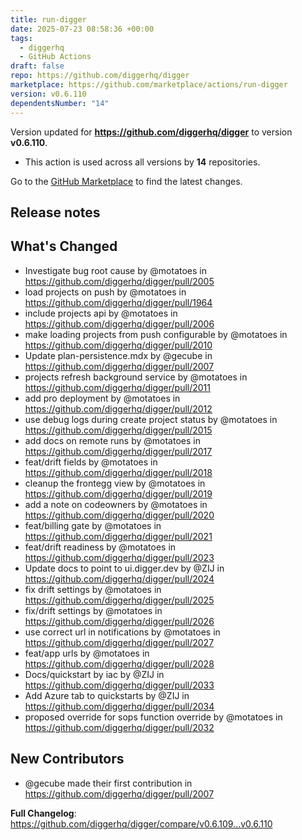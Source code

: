 ```yaml
---
title: run-digger
date: 2025-07-23 08:58:36 +00:00
tags:
  - diggerhq
  - GitHub Actions
draft: false
repo: https://github.com/diggerhq/digger
marketplace: https://github.com/marketplace/actions/run-digger
version: v0.6.110
dependentsNumber: "14"
---
```



Version updated for **https://github.com/diggerhq/digger** to version **v0.6.110**.
- This action is used across all versions by **14** repositories.

Go to the [GitHub Marketplace](https://github.com/marketplace/actions/run-digger) to find the latest changes.

## Release notes

## What's Changed
* Investigate bug root cause by @motatoes in https://github.com/diggerhq/digger/pull/2005
* load projects on push by @motatoes in https://github.com/diggerhq/digger/pull/1964
* include projects api by @motatoes in https://github.com/diggerhq/digger/pull/2006
* make loading projects from push configurable by @motatoes in https://github.com/diggerhq/digger/pull/2010
* Update plan-persistence.mdx by @gecube in https://github.com/diggerhq/digger/pull/2007
* projects refresh background service by @motatoes in https://github.com/diggerhq/digger/pull/2011
* add pro deployment by @motatoes in https://github.com/diggerhq/digger/pull/2012
* use debug logs during create project status by @motatoes in https://github.com/diggerhq/digger/pull/2015
* add docs on remote runs by @motatoes in https://github.com/diggerhq/digger/pull/2017
* feat/drift fields by @motatoes in https://github.com/diggerhq/digger/pull/2018
* cleanup the frontegg view by @motatoes in https://github.com/diggerhq/digger/pull/2019
* add a note on codeowners by @motatoes in https://github.com/diggerhq/digger/pull/2020
* feat/billing gate by @motatoes in https://github.com/diggerhq/digger/pull/2021
* feat/drift readiness by @motatoes in https://github.com/diggerhq/digger/pull/2023
* Update docs to point to ui.digger.dev by @ZIJ in https://github.com/diggerhq/digger/pull/2024
* fix drift settings by @motatoes in https://github.com/diggerhq/digger/pull/2025
* fix/drift settings by @motatoes in https://github.com/diggerhq/digger/pull/2026
* use correct url in notifications by @motatoes in https://github.com/diggerhq/digger/pull/2027
* feat/app urls by @motatoes in https://github.com/diggerhq/digger/pull/2028
* Docs/quickstart by iac by @ZIJ in https://github.com/diggerhq/digger/pull/2033
* Add Azure tab to quickstarts by @ZIJ in https://github.com/diggerhq/digger/pull/2034
* proposed override for sops function override by @motatoes in https://github.com/diggerhq/digger/pull/2032

## New Contributors
* @gecube made their first contribution in https://github.com/diggerhq/digger/pull/2007

**Full Changelog**: https://github.com/diggerhq/digger/compare/v0.6.109...v0.6.110
